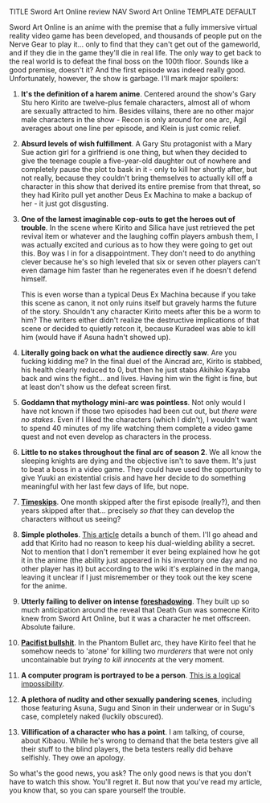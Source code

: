 TITLE Sword Art Online review
NAV Sword Art Online
TEMPLATE DEFAULT

Sword Art Online is an anime with the premise that a fully immersive virtual reality video game has been developed, and thousands of people put on the Nerve Gear to play it... only to find that they can't get out of the gameworld, and if they die in the game they'll die in real life. The only way to get back to the real world is to defeat the final boss on the 100th floor. Sounds like a good premise, doesn't it? And the first episode was indeed really good. Unfortunately, however, the show is garbage. I'll mark major spoilers:


1. **It's the definition of a harem anime**. Centered around the show's Gary Stu hero Kirito are twelve-plus female characters, almost all of whom are sexually attracted to him. Besides villains, there are no other major male characters in the show - Recon is only around for one arc, Agil averages about one line per episode, and Klein is just comic relief.

2. **Absurd levels of wish fulfillment**. A Gary Stu protagonist with a Mary Sue action girl for a girlfriend is one thing, but when they decided to give the teenage couple a five-year-old daughter out of nowhere and completely pause the plot to bask in it - only to kill her shortly after, but not really, because they couldn't bring themselves to actually kill off a character in this show that derived its entire premise from that threat, so they had Kirito pull yet another Deus Ex Machina to make a backup of her - it just got disgusting.

3. **One of the lamest imaginable cop-outs to get the heroes out of trouble**. In the scene where Kirito and Silica have just retrieved the pet revival item or whatever and the laughing coffin players ambush them, I was actually excited and curious as to how they were going to get out this. Boy was I in for a disappointment. They don't need to do anything clever because he's so high leveled that six or seven other players can't even damage him faster than he regenerates even if he doesn't defend himself.

	This is even worse than a typical Deus Ex Machina because if you take this scene as canon, it not only ruins itself but gravely harms the future of the story. Shouldn't any character Kirito meets after this be a worm to him? The writers either didn't realize the destructive implications of that scene or decided to quietly retcon it, because Kuradeel was able to kill him (would have if Asuna hadn't showed up).

4. **Literally going back on what the audience directly saw**. <span class="spoiler">Are you fucking kidding me? In the final duel of the Aincrad arc, Kirito is stabbed, his health clearly reduced to 0, but then he just stabs Akihiko Kayaba back and wins the fight... and lives. Having him win the fight is fine, but at least don't show us the defeat screen first.</span>

5. **Goddamn that mythology mini-arc was pointless**. Not only would I have not known if those two episodes had been cut out, but *there were no stakes*. Even if I liked the characters (which I didn't), I wouldn't want to spend 40 minutes of my life watching them complete a video game quest and not even develop as characters in the process.

6. **Little to no stakes throughout the final arc of season 2**. <span class="spoiler">We all know the sleeping knights are dying and the objective isn't to save them. It's just to beat a boss in a video game. They could have used the opportunity to give Yuuki an existential crisis and have her decide to do something meaningful with her last few days of life, but nope.</span>

7. **[Timeskips](/fiction/time_skips)**. One month skipped after the first episode (really?), and then years skipped after that... precisely *so that* they can develop the characters without us seeing?

8. **Simple plotholes**. [This article](https://tvtropes.org/pmwiki/pmwiki.php/WhatAnIdiot/SwordArtOnline) details a bunch of them. I'll go ahead and add that Kirito had no reason to keep his dual-wielding ability a secret. Not to mention that I don't remember it ever being explained how he got it in the anime (the ability just appeared in his inventory one day and no other player has it) but according to the wiki it's explained in the manga, leaving it unclear if I just misremember or they took out the key scene for the anime.

9. **Utterly failing to deliver on intense [foreshadowing](/fiction/foreshadowing)**. They built up so much anticipation around the reveal that Death Gun was someone Kirito knew from Sword Art Online, but it was a character he met offscreen. Absolute failure.

10. **[Pacifist bullshit](/protagonism/retribution)**. In the Phantom Bullet arc, they have Kirito feel that he somehow needs to 'atone' for killing two *murderers* that were not only uncontainable but *trying to kill innocents* at the very moment.

11. **A computer program is portrayed to be a person**. [This is a logical impossibility](/protagonism/metaphysics).

12. **A plethora of nudity and other sexually pandering scenes**, including those featuring Asuna, Sugu and Sinon in their underwear or in Sugu's case, completely naked (luckily obscured).

13. **Villification of a character who has a point**. I am talking, of course, about Kibaou. While he's wrong to demand that the beta testers give all their stuff to the blind players, the beta testers really did behave selfishly. They owe an apology.

So what's the good news, you ask? The only good news is that you don't have to watch this show. You'll regret it. But now that you've read my article, you know that, so you can spare yourself the trouble.
